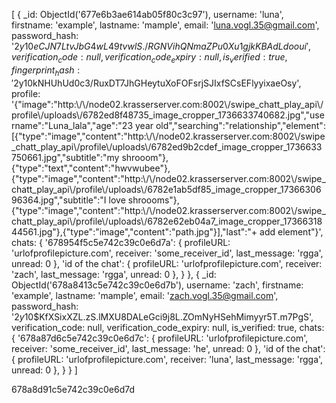 [
  {
    _id: ObjectId('677e6b3ae614ab05f80c3c97'),
    username: 'luna',
    firstname: 'example',
    lastname: 'mample',
    email: 'luna.vogl.35@gmail.com',
    password_hash: '$2y$10$eCJN7LtvJbG4wL49tvwlS./RGNVihQNmaZPu0Xu1gjkKBAdLdooui',
    verification_code: null,
    verification_code_expiry: null,
    is_verified: true,
    fingerprint_hash: '$2y$10$kNHUhUd0c3/RuxDT7JhGHeytuXoFOFsrjSJIxfSCsEFlyyixaeOsy',
    profile: '{"image":"http:\\/\\/node02.krasserserver.com:8002\\/swipe_chatt_play_api\\/profile\\/uploads\\/6782ed8f48735_image_cropper_1736633740682.jpg","username":"Luna_lala","age":"23 year old","searching":"relationship","element":[{"type":"image","content":"http:\\/\\/node02.krasserserver.com:8002\\/swipe_chatt_play_api\\/profile\\/uploads\\/6782ed9b2cdef_image_cropper_1736633750661.jpg","subtitle":"my shrooom"},{"type":"text","content":"hwvwubee"},{"type":"image","content":"http:\\/\\/node02.krasserserver.com:8002\\/swipe_chatt_play_api\\/profile\\/uploads\\/6782e1ab5df85_image_cropper_1736630696364.jpg","subtitle":"I love shroooms"},{"type":"image","content":"http:\\/\\/node02.krasserserver.com:8002\\/swipe_chatt_play_api\\/profile\\/uploads\\/6782e62eb04a7_image_cropper_1736631844561.jpg"},{"type":"image","content":"path.jpg"}],"last":"+ add element"}',
    chats: {
      '678954f5c5e742c39c0e6d7a': {
        profileURL: 'urlofprofilepicture.com',
        receiver: 'some_receiver_id',
        last_message: 'rgga',
        unread: 0
      },
      'id of the chat': {
        profileURL: 'urlofprofilepicture.com',
        receiver: 'zach',
        last_message: 'rgga',
        unread: 0
      },
    }
  },
  {
    _id: ObjectId('678a8413c5e742c39c0e6d7b'),
    username: 'zach',
    firstname: 'example',
    lastname: 'mample',
    email: 'zach.vogl.35@gmail.com',
    password_hash: '$2y$10$KfXSixXZL.zS.lMXU8DALeGci9j8L.ZOmNyHSehMimyyr5T.m7PgS',
    verification_code: null,
    verification_code_expiry: null,
    is_verified: true,
    chats: {
      '678a87d6c5e742c39c0e6d7c': {
        profileURL: 'urlofprofilepicture.com',
        receiver: 'some_receiver_id',
        last_message: 'he',
        unread: 0
      },
      'id of the chat': {
        profileURL: 'urlofprofilepicture.com',
        receiver: 'luna',
        last_message: 'rgga',
        unread: 0
      },
    }
  }
]


678a8d91c5e742c39c0e6d7d
